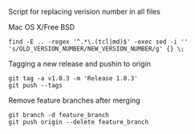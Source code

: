 
Script for replacing verision number in all files

Mac OS X/Free BSD

    find -E .. -regex '^.*\.(tcl|md)$' -exec sed -i '' 's/OLD_VERSION_NUMBER/NEW_VERSION_NUMBER/g' {} \;

Tagging a new release and pushin to origin

    git tag -a v1.0.3 -m 'Release 1.0.3' 
    git push --tags

Remove feature branches after merging

    git branch -d feature_branch
    git push origin --delete feature_branch 
